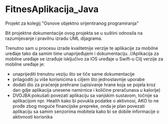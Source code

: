 # FitnesAplikacija_Java
Projekt za kolegij "Osnove objektno orijentiranog programiranja"

Bit projektne dokumentacije ovog projekta se u suštini odnosila na razumijevanje i pravilnu izradu UML dijagrama. 

Trenutno sam u procesu izrade kvalitetnije verzije te aplikacije za mobilne uređaje tako da samim time unaprijeđujem i dokumentaciju. //Aplikacija za mobilne uređaje se izrađuje isključivo za iOS uređaje u Swift-u
Cilj verzije za mobilne uređaje je:
  - unaprijediti trenutnu veziju što se tiče same dokumentacije
  - prilagoditi ju više korisnicima s ciljem što jednostavnije uporabe
  - dodati dio za praćenje prehrane (upisivanje hrane koja se pojela kroz dan gdje aplikacija unesene namirnice i količine preračunava u kalorije)
  - DVOJBA:pokušati povezati aplikaciju sa vanjskim sustavom, točnije sa aplikacijom npr. Health kako bi povukla podatke o aktivnosi, AKO to ne prođe zbog moguće financijske prepreke, onda je plan povezati aplikaciju sa samim senzorima mobitela kako bi se dobile informacije o aktivnosti korisnika
